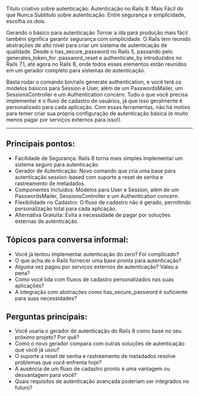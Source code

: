Titulo criativo sobre autenticação:
Autenticação no Rails 8: Mais Fácil do que Nunca
Subtitulo sobre autenticação:
Entre segurança e simplicidade, escolha os dois.

Gerando o básico para autenticação
Tornar a ida para produção mais fácil também significa garantir segurança com simplicidade. O Rails tem reunido abstrações de alto nível para criar um sistema de autenticação de qualidade. Desde o has_secure_password no Rails 5, passando pelo generates_token_for :password_reset e authenticate_by introduzidos no Rails 7.1, até agora no Rails 8, onde todos esses elementos estão reunidos em um gerador completo para sistemas de autenticação.

Basta rodar o comando bin/rails generate authentication, e você terá os modelos básicos para Session e User, além de um PasswordsMailer, um SessionsController e um Authentication concern. Tudo o que você precisa implementar é o fluxo de cadastro de usuários, já que isso geralmente é personalizado para cada aplicação. Com essas ferramentas, não há motivo para temer criar sua própria configuração de autenticação básica (e muito menos pagar por serviços externos para isso!).

---

## Principais pontos:

- Facilidade de Segurança: Rails 8 torna mais simples implementar um sistema seguro para autenticação.
- Gerador de Autenticação: Novo comando que cria uma base para autenticação session-based com suporte a reset de senha e rastreamento de metadados.
- Componentes Incluídos: Modelos para User e Session, além de um PasswordsMailer, SessionsController e um Authentication concern.
- Flexibilidade no Cadastro: O fluxo de cadastro não é gerado, permitindo personalização total para cada aplicação.
- Alternativa Gratuita: Evita a necessidade de pagar por soluções externas de autenticação.

## Tópicos para conversa informal:

- Você já tentou implementar autenticação do zero? Foi complicado?
- O que acha de o Rails fornecer uma base pronta para autenticação?
- Alguma vez pagou por serviços externos de autenticação? Valeu a pena?
- Como você lida com fluxos de cadastro personalizados nas suas aplicações?
- A integração com abstrações como has_secure_password é suficiente para suas necessidades?

## Perguntas principais:

- Você usaria o gerador de autenticação do Rails 8 como base no seu próximo projeto? Por quê?
- Como o novo gerador compara com outras soluções de autenticação que você já usou?
- O suporte a reset de senha e rastreamento de metadados resolve problemas que você enfrenta hoje?
- A ausência de um fluxo de cadastro pronto é uma vantagem ou desvantagem para você?
- Quais requisitos de autenticação avançada poderiam ser integrados no futuro?
